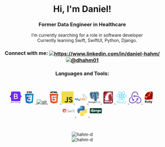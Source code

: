 <link rel="stylesheet" href="https://cdn.jsdelivr.net/gh/devicons/devicon@v2.8.2/devicon.min.css">


<h1 align="center" >Hi, I'm Daniel! </h1>
<h3 align="center"> Former Data Engineer in Healthcare</h3>
<p> 
  <ul align="center"> 
    &nbsp I’m currently searching for a role in software developer 
    <br>
    &nbsp Currently learning Swift, SwiftUI, Python, Django.
  </ul>
<p>

 

<h3 align="center">Connect with me: 
  <a href="https://www.linkedin.com/in/daniel-hahm/" target="blank">
     <img align="center" src="https://cdn.jsdelivr.net/npm/simple-icons@3.0.1/icons/linkedin.svg" alt="https://www.linkedin.com/in/daniel-hahm/" height="30" width="40" />
  </a>
  <a href="https://medium.com/@dhahm01" target="blank"><img align="center" src="https://cdn.jsdelivr.net/npm/simple-icons@3.0.1/icons/medium.svg" alt="@dhahm01" height="30" width="40" />
  </a>
</h3>

<h3 align="center">Languages and Tools:</h3>
<br>

<p align="center"> 
    <img src="https://github.com/devicons/devicon/blob/master/icons/bootstrap/bootstrap-plain-wordmark.svg" alt="css3" width="40" height="40"/> 
  </a> 
  <a href="https://www.w3schools.com/css/" target="_blank"> 
    <img src="https://github.com/devicons/devicon/blob/master/icons/css3/css3-original-wordmark.svg" alt="css3" width="40" height="40"/> 
  </a> 
  <a href="https://git-scm.com/" target="_blank"> 
    <img src="https://www.vectorlogo.zone/logos/git-scm/git-scm-icon.svg" alt="git" width="40" height="40"/> 
  </a> 
  <a href="https://www.w3.org/html/" target="_blank"> 
    <img src="https://github.com/devicons/devicon/blob/master/icons/html5/html5-original-wordmark.svg" alt="html5" width="40" height="40"/> 
  </a> 
  <a href="https://developer.mozilla.org/en-US/docs/Web/JavaScript" target="_blank"> 
    <img src="https://github.com/devicons/devicon/blob/master/icons/javascript/javascript-original.svg" alt="javascript" width="40" height="40"/> 
  </a> 
  <a href="https://www.mysql.com/" target="_blank"> 
    <img src="https://github.com/devicons/devicon/blob/master/icons/mysql/mysql-original-wordmark.svg" alt="mysql" width="40" height="40"/> 
  </a> 
  <a href="https://www.postgresql.org" target="_blank"> 
    <img src="https://github.com/devicons/devicon/blob/master/icons/postgresql/postgresql-original-wordmark.svg" alt="postgresql" width="40" height="40"/> 
  </a> 
  <a href="https://rubyonrails.org" target="_blank"> 
    <img src="https://github.com/devicons/devicon/blob/master/icons/rails/rails-original-wordmark.svg" alt="rails" width="40" height="40"/> 
  </a> 
  <a href="https://reactjs.org/" target="_blank"> 
    <img src="https://github.com/devicons/devicon/blob/master/icons/react/react-original-wordmark.svg" alt="react" width="40" height="40"/> 
  </a> 
  <a href="https://redux.js.org" target="_blank"> 
    <img src="https://github.com/devicons/devicon/blob/master/icons/redux/redux-original.svg" alt="redux" width="40" height="40"/> 
  </a> 
  <a href="https://www.ruby-lang.org/en/" target="_blank"> 
    <img src="https://github.com/devicons/devicon/blob/master/icons/ruby/ruby-original-wordmark.svg" alt="ruby" width="40" height="40"/> 
  </a> 
    <a href="https://swift.org/" target="_blank"> 
    <img src="https://github.com/devicons/devicon/blob/master/icons/swift/swift-original-wordmark.svg" alt="swift" width="40" height="40"/>
  </a>
  <a href="https://www.python.org" target="_blank"> 
    <img src="https://github.com/devicons/devicon/blob/master/icons/python/python-original.svg" alt="python" width="40" height="40"/>
  </a>
  <a href="https://www.djangoproject.com/" target="_blank"> 
    <img src="https://github.com/devicons/devicon/blob/master/icons/django/django-original.svg" alt="django" width="40" height="40"/>
  </a>
  
  
</p>
<br>
<p align="center">
    <img  src="https://github-readme-stats.vercel.app/api/top-langs/?username=hahm-d&layout=compact" alt="hahm-d" />
  <br>
    <img  src="https://github-readme-stats.vercel.app/api?username=hahm-d&show_icons=true" alt="hahm-d" />
</p>
